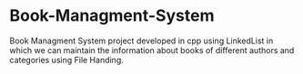 # Book-Managment-System
Book Managment System project developed in cpp using LinkedList in which we can maintain the information about books of different authors and categories using File Handing. 
